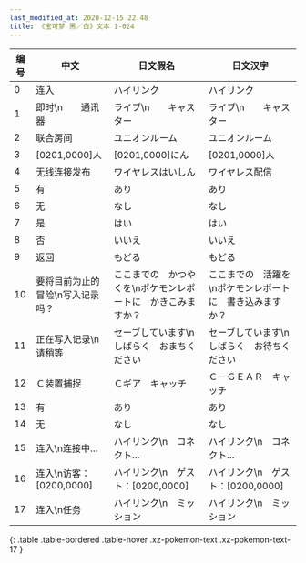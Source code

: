 ```yaml
---
last_modified_at: 2020-12-15 22:48
title: 《宝可梦 黑／白》文本 1-024
---
```

| 编号 | 中文 | 日文假名 | 日文汉字 |
| ---- | ---- | ---- | --- |
| 0 | 连入 | ハイリンク | ハイリンク |
| 1 | 即时\n　　通讯器 | ライブ\n　　キャスター | ライブ\n　　キャスター |
| 2 | 联合房间 | ユニオンルーム | ユニオンルーム |
| 3 | [0201,0000]人 | [0201,0000]にん | [0201,0000]人 |
| 4 | 无线连接发布 | ワイヤレスはいしん | ワイヤレス配信 |
| 5 | 有 | あり | あり |
| 6 | 无 | なし | なし |
| 7 | 是 | はい | はい |
| 8 | 否 | いいえ | いいえ |
| 9 | 返回 | もどる | もどる |
| 10 | 要将目前为止的冒险\n写入记录吗？ | ここまでの　かつやくを\nポケモンレポートに　かきこみますか？ | ここまでの　活躍を\nポケモンレポートに　書き込みますか？ |
| 11 | 正在写入记录\n请稍等 | セーブしています\nしばらく　おまちください | セーブしています\nしばらく　お待ちください |
| 12 | Ｃ装置捕捉 | Ｃギア　キャッチ | Ｃ－ＧＥＡＲ　キャッチ |
| 13 | 有 | あり | あり |
| 14 | 无 | なし | なし |
| 15 | 连入\n连接中… | ハイリンク\n　コネクト… | ハイリンク\n　コネクト… |
| 16 | 连入\n访客：[0200,0000] | ハイリンク\n　ゲスト：[0200,0000] | ハイリンク\n　ゲスト：[0200,0000] |
| 17 | 连入\n任务 | ハイリンク\n　ミッション | ハイリンク\n　ミッション |
{: .table .table-bordered .table-hover .xz-pokemon-text .xz-pokemon-text-17 }